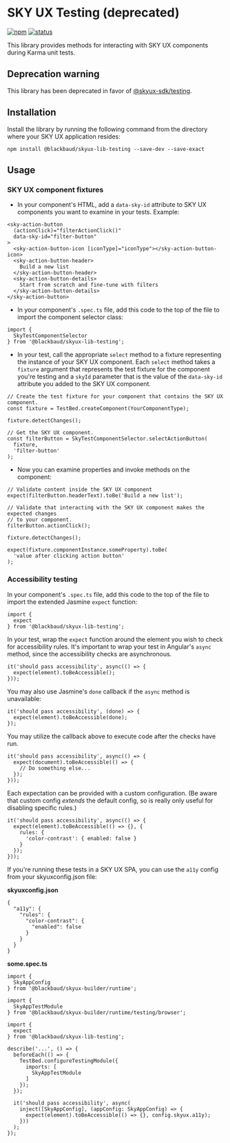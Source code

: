 # SKY UX Testing (deprecated)

[![npm](https://img.shields.io/npm/v/@blackbaud/skyux-lib-testing.svg)](https://www.npmjs.com/package/@blackbaud/skyux-lib-testing)
[![status](https://travis-ci.org/blackbaud/skyux-lib-testing.svg?branch=master)](https://travis-ci.org/blackbaud/skyux-lib-testing)

This library provides methods for interacting with SKY UX components during Karma unit tests.

## Deprecation warning

This library has been deprecated in favor of [@skyux-sdk/testing](https://github.com/blackbaud/skyux-sdk-testing).

## Installation

Install the library by running the following command from the directory where your SKY UX application resides:

```
npm install @blackbaud/skyux-lib-testing --save-dev --save-exact
```

## Usage

### SKY UX component fixtures

- In your component's HTML, add a `data-sky-id` attribute to SKY UX components you want to examine in your tests.  Example:

```
<sky-action-button
  (actionClick)="filterActionClick()"
  data-sky-id="filter-button"
>
  <sky-action-button-icon [iconType]="iconType"></sky-action-button-icon>
  <sky-action-button-header>
    Build a new list
  </sky-action-button-header>
  <sky-action-button-details>
    Start from scratch and fine-tune with filters
  </sky-action-button-details>
</sky-action-button>
```

- In your component's `.spec.ts` file, add this code to the top of the file to import the component selector class:

```
import {
  SkyTestComponentSelector
} from '@blackbaud/skyux-lib-testing';
```

- In your test, call the appropriate `select` method to a fixture representing the instance of your SKY UX component.  Each `select` method takes a `fixture` argument that represents the test fixture for the component you're testing and a `skyId` parameter that is the value of the `data-sky-id` attribute you added to the SKY UX component.

```
// Create the test fixture for your component that contains the SKY UX component.
const fixture = TestBed.createComponent(YourComponentType);

fixture.detectChanges();

// Get the SKY UX component.
const filterButton = SkyTestComponentSelector.selectActionButton(
  fixture,
  'filter-button'
);

```

- Now you can examine properties and invoke methods on the component:

```
// Validate content inside the SKY UX component
expect(filterButton.headerText).toBe('Build a new list');

// Validate that interacting with the SKY UX component makes the expected changes
// to your component.
filterButton.actionClick();

fixture.detectChanges();

expect(fixture.componentInstance.someProperty).toBe(
  'value after clicking action button'
);
```

### Accessibility testing

In your component's `.spec.ts` file, add this code to the top of the file to import the extended Jasmine `expect` function:

```
import {
  expect
} from '@blackbaud/skyux-lib-testing';
```
In your test, wrap the `expect` function around the element you wish to check for accessibility rules. It's important to wrap your test in Angular's `async` method, since the accessibility checks are asynchronous.

```
it('should pass accessibility', async(() => {
  expect(element).toBeAccessible();
}));
```

You may also use Jasmine's `done` callback if the `async` method is unavailable:

```
it('should pass accessibility', (done) => {
  expect(element).toBeAccessible(done);
});
```

You may utilize the callback above to execute code after the checks have run.

```
it('should pass accessibility', async(() => {
  expect(document).toBeAccessible(() => {
    // Do something else...
  });
}));
```

Each expectation can be provided with a custom configuration. (Be aware that custom config _extends_ the default config, so is really only useful for disabling specific rules.)

```
it('should pass accessibility', async(() => {
  expect(element).toBeAccessible(() => {}, {
    rules: {
      'color-contrast': { enabled: false }
    }
  });
}));
```

If you're running these tests in a SKY UX SPA, you can use the `a11y` config from your skyuxconfig.json file:

**skyuxconfig.json**
```
{
  "a11y": {
    "rules": {
      "color-contrast": {
        "enabled": false
      }
    }
  }
}
```

**some.spec.ts**
```
import {
  SkyAppConfig
} from '@blackbaud/skyux-builder/runtime';

import {
  SkyAppTestModule
} from '@blackbaud/skyux-builder/runtime/testing/browser';

import {
  expect
} from '@blackbaud/skyux-lib-testing';

describe('...', () => {
  beforeEach(() => {
    TestBed.configureTestingModule({
      imports: [
        SkyAppTestModule
      ]
    });
  });

  it('should pass accessibility', async(
    inject([SkyAppConfig], (appConfig: SkyAppConfig) => {
      expect(element).toBeAccessible(() => {}, config.skyux.a11y);
    }))
  );
});
```
